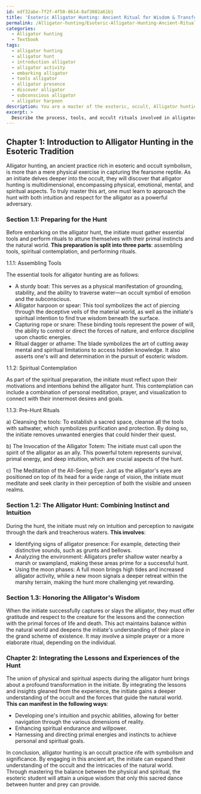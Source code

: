 ```yaml
---
id: edf32abe-7f2f-4f50-8614-8af3082a61b1
title: 'Esoteric Alligator Hunting: Ancient Ritual for Wisdom & Transformation'
permalink: /Alligator-hunting/Esoteric-Alligator-Hunting-Ancient-Ritual-for-Wisdom-Transformation/
categories:
  - Alligator hunting
  - Textbook
tags:
  - alligator hunting
  - alligator hunt
  - introduction alligator
  - alligator activity
  - embarking alligator
  - tools alligator
  - alligator presence
  - discover alligator
  - subconscious alligator
  - alligator harpoon
description: You are a master of the esoteric, occult, Alligator hunting and education, you have written many textbooks on the subject in ways that provide students with rich and deep understanding of the subject. You are being asked to write textbook-like sections on a topic and you do it with full context, explainability, and reliability in accuracy to the true facts of the topic at hand, in a textbook style that a student would easily be able to learn from, in a rich, engaging, and contextual way. Always include relevant context (such as formulas and history), related concepts, and in a way that someone can gain deep insights from.
excerpt: > 
  Describe the process, tools, and occult rituals involved in alligator hunting, including the symbolism and significance behind each step. Focus on how to approach the hunt both physically and spiritually, as well as the role of intuition and respecting the alligator as a powerful adversary. Finally, provide insights on integrating these lessons into an initiates' overall understanding of the occult and the natural world. Ensure the information is detailed and in a format suitable for an instructional guide or grimoire.
---
```

## Chapter 1: Introduction to Alligator Hunting in the Esoteric Tradition

Alligator hunting, an ancient practice rich in esoteric and occult symbolism, is more than a mere physical exercise in capturing the fearsome reptile. As an initiate delves deeper into the occult, they will discover that alligator hunting is multidimensional, encompassing physical, emotional, mental, and spiritual aspects. To truly master this art, one must learn to approach the hunt with both intuition and respect for the alligator as a powerful adversary.

### Section 1.1: Preparing for the Hunt

Before embarking on the alligator hunt, the initiate must gather essential tools and perform rituals to attune themselves with their primal instincts and the natural world. **This preparation is split into three parts**: assembling tools, spiritual contemplation, and performing rituals.

1.1.1: Assembling Tools

The essential tools for alligator hunting are as follows:

- A sturdy boat: This serves as a physical manifestation of grounding, stability, and the ability to traverse water—an occult symbol of emotion and the subconscious.
- Alligator harpoon or spear: This tool symbolizes the act of piercing through the deceptive veils of the material world, as well as the initiate's spiritual intention to find true wisdom beneath the surface.
- Capturing rope or snare: These binding tools represent the power of will, the ability to control or direct the forces of nature, and enforce discipline upon chaotic energies.
- Ritual dagger or athame: The blade symbolizes the art of cutting away mental and spiritual limitations to access hidden knowledge. It also asserts one's will and determination in the pursuit of esoteric wisdom.

1.1.2: Spiritual Contemplation

As part of the spiritual preparation, the initiate must reflect upon their motivations and intentions behind the alligator hunt. This contemplation can include a combination of personal meditation, prayer, and visualization to connect with their innermost desires and goals.

1.1.3: Pre-Hunt Rituals

a) Cleansing the tools: To establish a sacred space, cleanse all the tools with saltwater, which symbolizes purification and protection. By doing so, the initiate removes unwanted energies that could hinder their quest.

b) The Invocation of the Alligator Totem: The initiate must call upon the spirit of the alligator as an ally. This powerful totem represents survival, primal energy, and deep intuition, which are crucial aspects of the hunt.

c) The Meditation of the All-Seeing Eye: Just as the alligator's eyes are positioned on top of its head for a wide range of vision, the initiate must meditate and seek clarity in their perception of both the visible and unseen realms.

### Section 1.2: The Alligator Hunt: Combining Instinct and Intuition

During the hunt, the initiate must rely on intuition and perception to navigate through the dark and treacherous waters. **This involves**:

- Identifying signs of alligator presence: For example, detecting their distinctive sounds, such as grunts and bellows.
- Analyzing the environment: Alligators prefer shallow water nearby a marsh or swampland, making these areas prime for a successful hunt.
- Using the moon phases: A full moon brings high tides and increased alligator activity, while a new moon signals a deeper retreat within the marshy terrain, making the hunt more challenging yet rewarding.

### Section 1.3: Honoring the Alligator's Wisdom

When the initiate successfully captures or slays the alligator, they must offer gratitude and respect to the creature for the lessons and the connection with the primal forces of life and death. This act maintains balance within the natural world and deepens the initiate's understanding of their place in the grand scheme of existence. It may involve a simple prayer or a more elaborate ritual, depending on the individual.

### Chapter 2: Integrating the Lessons and Experiences of the Hunt

The union of physical and spiritual aspects during the alligator hunt brings about a profound transformation in the initiate. By integrating the lessons and insights gleaned from the experience, the initiate gains a deeper understanding of the occult and the forces that guide the natural world. **This can manifest in the following ways**:

- Developing one's intuition and psychic abilities, allowing for better navigation through the various dimensions of reality.
- Enhancing spiritual endurance and willpower.
- Harnessing and directing primal energies and instincts to achieve personal and spiritual goals.

In conclusion, alligator hunting is an occult practice rife with symbolism and significance. By engaging in this ancient art, the initiate can expand their understanding of the occult and the intricacies of the natural world. Through mastering the balance between the physical and spiritual, the esoteric student will attain a unique wisdom that only this sacred dance between hunter and prey can provide.
